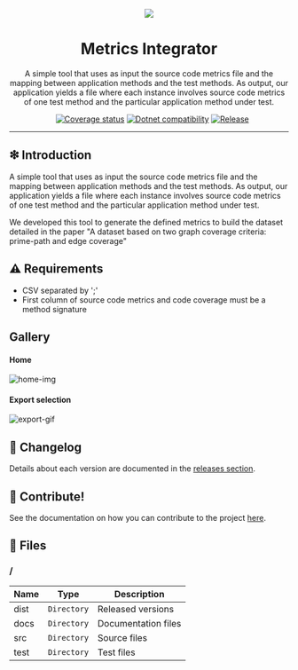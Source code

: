 <p align='center'>
<img src='https://raw.githubusercontent.com/williamniemiec/MetricsIntegrator/master/docs/img/logo/logo.png?raw=true' />
</p>

<h1 align='center'>Metrics Integrator</h1>
<p align='center'>A simple tool that uses as input the source code metrics file and the mapping between application methods and the test methods. As output, our application yields a file where each instance involves source code metrics of one test method and the particular application method under test.</p>
<p align="center">
	<a href="https://github.com/williamniemiec/MetricsIntegrator/actions?query=workflow%3AWindows"><img src="https://img.shields.io/github/workflow/status/williamniemiec/MetricsIntegrator/Windows?label=Windows" alt=""></a>
	<a href="https://github.com/williamniemiec/MetricsIntegrator/actions?query=workflow%3AMacOS"><img src="https://img.shields.io/github/workflow/status/williamniemiec/MetricsIntegrator/MacOS?label=MacOS" alt=""></a>
	<a href="https://github.com/williamniemiec/MetricsIntegrator/actions?query=workflow%3AUbuntu"><img src="https://img.shields.io/github/workflow/status/williamniemiec/MetricsIntegrator/Ubuntu?label=Ubuntu" alt=""></a>
	<a href="https://codecov.io/gh/williamniemiec/MetricsIntegrator"><img src="https://codecov.io/gh/williamniemiec/MetricsIntegrator/branch/master/graph/badge.svg?token=R2SFS4SP86" alt="Coverage status"></a>
	<a href="http://java.oracle.com"><img src="https://img.shields.io/badge/.NET-5.0+-D0008F.svg" alt="Dotnet compatibility"></a>
	<a href="https://github.com/williamniemiec/MetricsIntegrator/releases"><img src="https://img.shields.io/github/v/release/williamniemiec/MetricsIntegrator" alt="Release"></a>
</p>
<hr />

## ❇ Introduction
A simple tool that uses as input the source code metrics file and the mapping between application methods and the test methods. As output, our application yields a file where each instance involves source code metrics of one test method and the particular application method under test.

We developed this tool to generate the defined metrics to build the dataset detailed in the paper "A dataset based on two graph coverage criteria: prime-path and edge coverage"

## ⚠ Requirements
- CSV separated by ';'
- First column of source code metrics and code coverage must be a method signature 

## Gallery

#### Home
![home-img](https://raw.githubusercontent.com/williamniemiec/MetricsIntegrator/master/docs/img/screens/home.png?raw=true)

#### Export selection
![export-gif](https://raw.githubusercontent.com/williamniemiec/MetricsIntegrator/master/docs/gif/screens/export.gif?raw=true)

## 🚩 Changelog
Details about each version are documented in the [releases section](https://github.com/williamniemiec/MetricsIntegrator/releases).

## 🤝 Contribute!
See the documentation on how you can contribute to the project [here](https://github.com/williamniemiec/MetricsIntegrator/blob/master/CONTRIBUTING.md).

## 📁 Files
### /
|        Name 	|Type|Description|
|----------------|-------------------------------|-----------------------------|
|dist |`Directory`|Released versions|
|docs |`Directory`|Documentation files|
|src     |`Directory`| Source files |
|test     |`Directory`| Test files |
